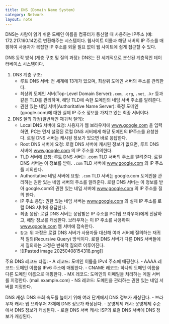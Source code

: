 ```yaml
---
title: DNS (Domain Name System)
category: Network
layout: note
---
```

DNS는 사람이 읽기 쉬운 도메인 이름을 컴퓨터가 통신할 때 사용하는 IP주소 (예: 172.217.160.142)로 변환해주는 시스템이다. 웹사이트 이름과 해당 서버의 IP 주소를 매핑하여 사용자가 복잡한 IP 주소를 외울 필요 없이 웹 사이트에 쉽게 접근할 수 있다. 

DNS 동작 방식 (계층 구조 및 질의 과정):
DNS는 전 세계적으로 분산된 계층적인 데이터베이스 시스템이다. 

1. DNS 계층 구조:
	 - 루트 DNS 서버: 전 세계에 13개가 있으며, 최상위 도메인 서버의 주소를 관리한다.
	 - 최상위 도메인 서버(Top-Level Domain Server):`.com`, `.org`, `.net`, `.kr` 등과 같은 TLD를 관리하며, 해당 TLD에 속한 도메인의 네임 서버 주소를 알려준다.
	 - 권한 있는 네임 서버(Authoritative Name Server): 특정 도메인(google.com)에 대한 실제 IP 주소 정보를 가지고 있는 최종 서버이다. 
2. DNS 질의 과정(일반적인 재귀적 질의):
	- Local DNS 서버에 요청: 사용자가 웹 브라우저에 www.google.com 을 입력하면, PC는 먼저 설정된 로컬 DNS 서버에게 해당 도메인의 IP주소를 요청한다. 로컬 DNS 서버는 캐시된 정보가 있으면 바로 응답한다. 
	- Root DNS 서버에 요청: 로컬 DNS 서버에 캐시된 정보가 없으면, 루트 DNS 서버에 www.google.com 의 IP 주소를 지의한다.
	- TLD 서버에 요청: 루트 DNS 서버는 .com TLD 서버의 주소를 알려준다. 로컬 DNS 서버는 이 정보를 받아. `.com` TLD 서버에 www.google.com 의 IP 주소를 지의한다. 
	- Authoritative 네임 서버에 요청: `.com` TLD 서버는 google.com 도메인을 관리하는 권한 있는 네임 서버의 주소를 알려준다. 로컬 DNS 서버는 이 정보를 받아 google.com의 권한 있는 네임 서버에 www.google.com 의 IP 주소를 질의 한다.
	- IP 주소 응답: 권한 있는 네임 서버는 www.google.com 의 실제 IP 주소를 로컬 DNS 서버에 응답한다. 
	- 최종 응답: 로컬 DNS 서버는 응답받은 IP 주소를 PC(웹 브라우저)에게 전달하고, 해당 정보를 캐싱한다. 브라우저는 이 IP 주소를 사용하여 www.google.com 웹 서버에 접속한다. 
	- `참고`: 위 과정은 로컬 DNS 서버가 사용자들 대신해 여러 서버에 질의하는 재귀적 질의(Recursive Query) 방식이다. 로컬 DNS 서버가 다른 DNS 서버들에게 질의하는 과정은 반복적 질의로 이루어진다. 
	- ![[Pasted image 20250408154318.png]]

주요 DNS 레코드 타입:
	- A 레코드: 도메인 이름을 IPv4 주소에 매핑한다.
	- AAAA 레코드: 도메인 이름을 IPv6 주소에 매핑한다.
	- CNAME 레코드: 하나의 도메인 이름을 다른 도메인 이름으로 매핑한다.
	- MX 레코드: 도메인의 이메일을 처리하는 메일 서버를 지정한다. (mail.example.com)
	- NS 레코드: 도메인을 관리하는 권한 있는 네임 서버를 지정한다. 

DNS 캐싱:
DNS 조회 속도를 높이기 위해 여러 단계에서 DNS 정보가 캐싱된다.
	- 브라우저 캐시: 웹 브라우저 자체에 DNS 정보가 캐싱된다.
	- 운영체제 캐시: 운영체제 수준에서 DNS 정보가 캐싱된다.
	- 로컬 DNS 서버 캐시: ISP의 로컬 DNS 서버에 DNS 정보가 캐싱된다. 
